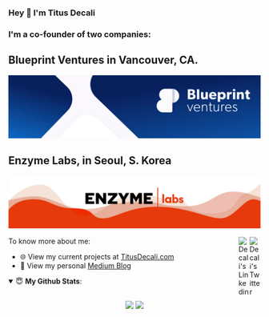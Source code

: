### Hey 👋 I'm Titus Decali

### I'm a co-founder of two companies:
## Blueprint Ventures in Vancouver, CA.
<a href="https://blueprint.vc">
  <img src="/assets/header-blueprint.jpg" alt="Blueprint">
</a>

<br>

## Enzyme Labs, in Seoul, S. Korea
<a href="https://enzymelabs.co">
  <img src="/assets/header-enzyme.jpg" alt="Enzymelabs">
</a>

<a href="https://twitter.com/titusdecali" target="_blank" rel="nofollow"><img align="right" alt="Decali's Twitter" width="22px" src="https://cdn.jsdelivr.net/npm/simple-icons@v3/icons/twitter.svg" /></a><a href="https://www.linkedin.com/in/titusdecali" target="_blank" rel="nofollow"><img align="right" alt="Decali's Linkedin" width="22px" src="https://cdn.jsdelivr.net/npm/simple-icons@v3/icons/linkedin.svg" /></a>


To know more about me:

- 🌐 View my current projects at [TitusDecali.com](https://titusdecali.com/)
- 👋 View my personal [Medium Blog](https://medium.com/@titusdecali)

<details open>
 <summary> 😇 <b>My Github Stats</b>: </summary>

<br>

<p align = "center">
  <img src="https://github-readme-stats.vercel.app/api?username=titusdecali&show_icons=true&theme=tokyonight&line_height=27">
  <img src="https://github-readme-stats.vercel.app/api/top-langs/?username=titusdecali&hide=css,java,html&theme=tokyonight">
</p>

</details>
